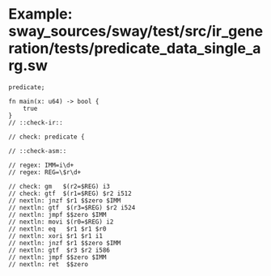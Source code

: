 # Example: sway_sources/sway/test/src/ir_generation/tests/predicate_data_single_arg.sw

```sway
predicate;

fn main(x: u64) -> bool {
    true
}
// ::check-ir::

// check: predicate {

// ::check-asm::

// regex: IMM=i\d+
// regex: REG=\$r\d+

// check: gm   $(r2=$REG) i3
// check: gtf  $(r1=$REG) $r2 i512
// nextln: jnzf $r1 $$zero $IMM
// nextln: gtf  $(r3=$REG) $r2 i524
// nextln: jmpf $$zero $IMM
// nextln: movi $(r0=$REG) i2
// nextln: eq   $r1 $r1 $r0
// nextln: xori $r1 $r1 i1
// nextln: jnzf $r1 $$zero $IMM
// nextln: gtf  $r3 $r2 i586
// nextln: jmpf $$zero $IMM
// nextln: ret  $$zero


```
